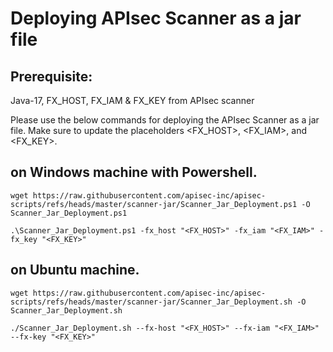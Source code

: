 # Deploying APIsec Scanner as a jar file
## Prerequisite: 
Java-17, FX_HOST, FX_IAM & FX_KEY from APIsec scanner


Please use the below commands for deploying the APIsec Scanner as a jar file. Make sure to update the placeholders <FX_HOST>, <FX_IAM>, and <FX_KEY>.

## on Windows machine with Powershell.
``` wget https://raw.githubusercontent.com/apisec-inc/apisec-scripts/refs/heads/master/scanner-jar/Scanner_Jar_Deployment.ps1 -O Scanner_Jar_Deployment.ps1 ```

```.\Scanner_Jar_Deployment.ps1 -fx_host "<FX_HOST>" -fx_iam "<FX_IAM>" -fx_key "<FX_KEY>"```


## on Ubuntu machine.
``` wget https://raw.githubusercontent.com/apisec-inc/apisec-scripts/refs/heads/master/scanner-jar/Scanner_Jar_Deployment.sh -O Scanner_Jar_Deployment.sh ```

```./Scanner_Jar_Deployment.sh --fx-host "<FX_HOST>" --fx-iam "<FX_IAM>" --fx-key "<FX_KEY>"```
